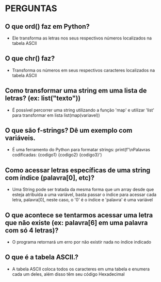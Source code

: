 # PERGUNTAS
## O que ord() faz em Python?
 - Ele transforma as letras nos seus respectivos números localizados na tabela ASCII

## O que chr() faz?
 - Transforma os números em seus respectivos caracteres localizados na tabela ASCII

## Como transformar uma string em uma lista de letras? (ex: list("texto"))
 - É possível percorrer uma string utilizando a função 'map' e utilizar 'list' para transformar em lista list(map(variavel))

## O que são f-strings? Dê um exemplo com variáveis.
 - É uma ferramento do Python para formatar strings: print(f'\nPalavras codificadas: {codigo1} {codigo2} {codigo3}')

## Como acessar letras específicas de uma string com índice (palavra[0], etc)?
 - Uma String pode ser tratada da mesma forma que um array desde que esteja atribuída a uma variável, basta passar o índice para acessar cada letra, palavra[0], neste caso, o '0' é o índice e 'palavra' é uma variável

## O que acontece se tentarmos acessar uma letra que não existe (ex: palavra[6] em uma palavra com só 4 letras)?
 - O programa retornará um erro por não existir nada no índice indicado

## O que é a  tabela ASCII.?
 - A tabela ASCII coloca todos os caracteres em uma tabela e enumera cada um deles, além disso têm seu código Hexadecimal

